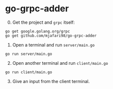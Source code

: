 # go-grpc-adder
0. Get the project and `grpc` itself:
```shell script
go get google.golang.org/grpc
go get github.com/mjafari98/go-grpc-adder
```

1. Open a terminal and run `server/main.go` 
```shell script
go run server/main.go
```

2. Open another terminal and run `client/main.go`
```shell script
go run client/main.go
```

3. Give an input from the client terminal.